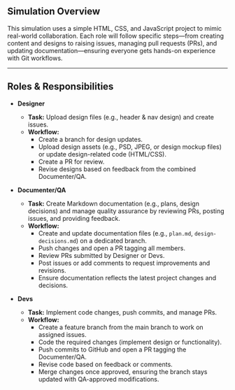 <!--TODO: change details-->
## Simulation Overview

This simulation uses a simple HTML, CSS, and JavaScript project to mimic real-world collaboration. Each role will follow specific steps—from creating content and designs to raising issues, managing pull requests (PRs), and updating documentation—ensuring everyone gets hands-on experience with Git workflows.

---

## Roles & Responsibilities

- **Designer**
  - **Task:** Upload design files (e.g., header & nav design) and create issues.
  - **Workflow:**  
    - Create a branch for design updates.
    - Upload design assets (e.g., PSD, JPEG, or design mockup files) or update design-related code (HTML/CSS).
    - Create a PR for review.
    - Revise designs based on feedback from the combined Documenter/QA.

- **Documenter/QA**
  - **Task:** Create Markdown documentation (e.g., plans, design decisions) and manage quality assurance by reviewing PRs, posting issues, and providing feedback.
  - **Workflow:**  
    - Create and update documentation files (e.g., `plan.md`, `design-decisions.md`) on a dedicated branch.
    - Push changes and open a PR tagging all members.
    - Review PRs submitted by Designer or Devs.
    - Post issues or add comments to request improvements and revisions.
    - Ensure documentation reflects the latest project changes and decisions.

- **Devs**
  - **Task:** Implement code changes, push commits, and manage PRs.
  - **Workflow:**  
    - Create a feature branch from the main branch to work on assigned issues.
    - Code the required changes (implement design or functionality).
    - Push commits to GitHub and open a PR tagging the Documenter/QA.
    - Revise code based on feedback or comments.
    - Merge changes once approved, ensuring the branch stays updated with QA-approved modifications.